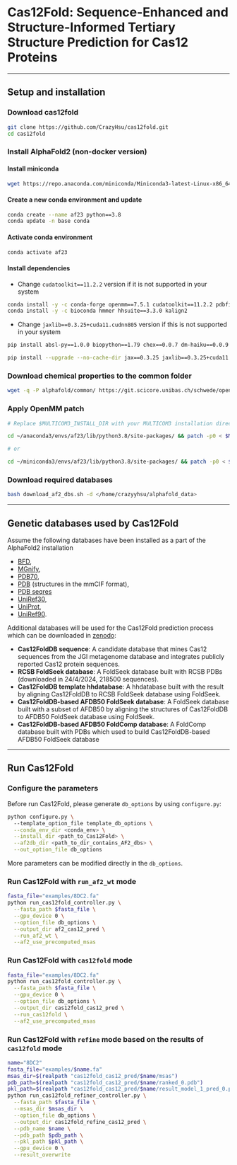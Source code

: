 # Cas12Fold: Sequence-Enhanced and Structure-Informed Tertiary Structure Prediction for Cas12 Proteins

---
## Setup and installation
### Download cas12fold
```bash
git clone https://github.com/CrazyHsu/cas12fold.git
cd cas12fold
```

### Install AlphaFold2 (non-docker version)
#### **Install miniconda**

``` bash
wget https://repo.anaconda.com/miniconda/Miniconda3-latest-Linux-x86_64.sh && bash Miniconda3-latest-Linux-x86_64.sh
```

#### **Create a new conda environment and update**

``` bash
conda create --name af23 python==3.8
conda update -n base conda
```

#### **Activate conda environment**

``` bash
conda activate af23
```

#### **Install dependencies**

- Change `cudatoolkit==11.2.2` version if it is not supported in your system

``` bash
conda install -y -c conda-forge openmm==7.5.1 cudatoolkit==11.2.2 pdbfixer
conda install -y -c bioconda hmmer hhsuite==3.3.0 kalign2
```

- Change `jaxlib==0.3.25+cuda11.cudnn805` version if this is not supported in your system

``` bash
pip install absl-py==1.0.0 biopython==1.79 chex==0.0.7 dm-haiku==0.0.9 dm-tree==0.1.6 immutabledict==2.0.0 jax==0.3.25 ml-collections==0.1.0 numpy==1.21.6 pandas==1.3.4 protobuf==3.20.1 scipy==1.7.0 tensorflow-cpu==2.9.0

pip install --upgrade --no-cache-dir jax==0.3.25 jaxlib==0.3.25+cuda11.cudnn805 -f https://storage.googleapis.com/jax-releases/jax_cuda_releases.html
```

### **Download chemical properties to the common folder**

``` bash
wget -q -P alphafold/common/ https://git.scicore.unibas.ch/schwede/openstructure/-/raw/7102c63615b64735c4941278d92b554ec94415f8/modules/mol/alg/src/stereo_chemical_props.txt
```

### **Apply OpenMM patch**

``` bash
# Replace $MULTICOM3_INSTALL_DIR with your MULTICOM3 installation directory

cd ~/anaconda3/envs/af23/lib/python3.8/site-packages/ && patch -p0 < $MULTICOM3_INSTALL_DIR/tools/alphafold-v2.3.2/docker/openmm.patch

# or

cd ~/miniconda3/envs/af23/lib/python3.8/site-packages/ && patch -p0 < $MULTICOM3_INSTALL_DIR/tools/alphafold-v2.3.2/docker/openmm.patch
```

### **Download required databases**
```bash
bash download_af2_dbs.sh -d </home/crazyyhsu/alphafold_data>
```
---

## **Genetic databases used by Cas12Fold**

Assume the following databases have been installed as a part of the AlphaFold2 installation
*   [BFD](https://bfd.mmseqs.com/),
*   [MGnify](https://www.ebi.ac.uk/metagenomics/),
*   [PDB70](http://wwwuser.gwdg.de/~compbiol/data/hhsuite/databases/hhsuite_dbs/),
*   [PDB](https://www.rcsb.org/) (structures in the mmCIF format),
*   [PDB seqres](https://www.rcsb.org/)
*   [UniRef30](https://uniclust.mmseqs.com/),
*   [UniProt](https://www.uniprot.org/uniprot/),
*   [UniRef90](https://www.uniprot.org/help/uniref).

Additional databases will be used for the Cas12Fold prediction process which can be downloaded in [zenodo]():
*   **Cas12FoldDB sequence**: A candidate database that mines Cas12 sequences from the JGI metagenome database and integrates publicly reported Cas12 protein sequences.
*   **RCSB FoldSeek database**: A FoldSeek database built with RCSB PDBs (downloaded in 24/4/2024, 218500 sequences).
*   **Cas12FoldDB template hhdatabase**: A hhdatabase built with the result by aligning Cas12FoldDB to RCSB FoldSeek database using FoldSeek. 
*   **Cas12FoldDB-based AFDB50 FoldSeek database**: A FoldSeek database built with a subset of AFDB50 by aligning the structures of Cas12FoldDB to AFDB50 FoldSeek database using FoldSeek.
*   **Cas12FoldDB-based AFDB50 FoldComp database**: A FoldComp database built with PDBs which used to build Cas12FoldDB-based AFDB50 FoldSeek database
---

## Run Cas12Fold
### Configure the parameters
Before run Cas12Fold, please generate `db_options` by using `configure.py`:
```bash
python configure.py \ 
  --template_option_file template_db_options \
  --conda_env_dir <conda_env> \
  --install_dir <path_to_Cas12Fold> \
  --af2db_dir <path_to_dir_contains_AF2_dbs> \
  --out_option_file db_options
```
More parameters can be modified directly in the `db_options`.

### Run Cas12Fold with `run_af2_wt` mode
```bash
fasta_file="examples/8DC2.fa"
python run_cas12fold_controller.py \
  --fasta_path $fasta_file \
  --gpu_device 0 \
  --option_file db_options \
  --output_dir af2_cas12_pred \
  --run_af2_wt \
  --af2_use_precomputed_msas
```

### Run Cas12Fold with `cas12fold` mode
```bash
fasta_file="examples/8DC2.fa"
python run_cas12fold_controller.py \
  --fasta_path $fasta_file \
  --gpu_device 0 \
  --option_file db_options \
  --output_dir cas12fold_cas12_pred \
  --run_cas12fold \
  --af2_use_precomputed_msas
```

### Run Cas12Fold with `refine` mode based on the results of `cas12fold` mode
```bash
name="8DC2"
fasta_file="examples/$name.fa"
msas_dir=$(realpath "cas12fold_cas12_pred/$name/msas")
pdb_path=$(realpath "cas12fold_cas12_pred/$name/ranked_0.pdb")
pkl_path=$(realpath "cas12fold_cas12_pred/$name/result_model_1_pred_0.pkl")
python run_cas12fold_refiner_controller.py \
  --fasta_path $fasta_file \
  --msas_dir $msas_dir \
  --option_file db_options \
  --output_dir cas12fold_refine_cas12_pred \
  --pdb_name $name \
  --pdb_path $pdb_path \
  --pkl_path $pkl_path \
  --gpu_device 0 \
  --result_overwrite
```